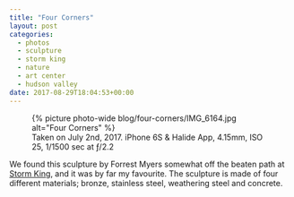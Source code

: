 ```yaml
---
title: "Four Corners"
layout: post
categories:
  - photos
  - sculpture
  - storm king
  - nature
  - art center
  - hudson valley
date: 2017-08-29T18:04:53+00:00
---
```


<figure class="photo-wide">
  {% picture photo-wide blog/four-corners/IMG_6164.jpg alt="Four Corners" %}
  <figcaption>Taken on July 2nd, 2017. iPhone 6S & Halide App, 4.15mm, ISO 25, 1/1500 sec at ƒ/2.2</figcaption>
</figure>

We found this sculpture by Forrest Myers somewhat off the beaten path at [Storm
King](http://stormking.org), and it was by far my favourite. The sculpture is made of four different
materials; bronze, stainless steel, weathering steel and concrete.
